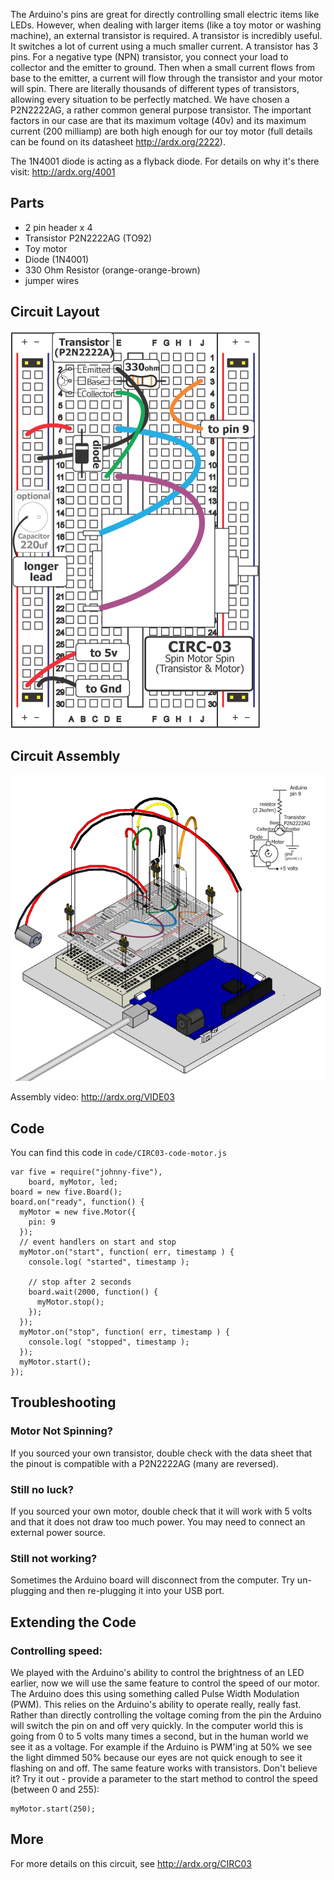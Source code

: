 The Arduino's pins are great for directly controlling small electric
items like LEDs. However, when dealing with larger items (like a
toy motor or washing machine), an external transistor is required. A
transistor is incredibly useful. It switches a lot of current using a
much smaller current. A transistor has 3 pins. For a negative type (NPN)
transistor, you connect your load to collector and the emitter to ground. Then when a small current flows from base to the emitter, a current will flow through the transistor and your motor will spin. There are literally thousands of different types of transistors, allowing every situation to be perfectly matched. We have chosen a P2N2222AG, a rather common general purpose transistor. The important factors in our case are that its maximum voltage (40v) and its maximum current (200 milliamp) are both high enough for our toy motor (full details can be found on its datasheet http://ardx.org/2222).

The 1N4001 diode is acting as a flyback diode. For details on why it's there visit: http://ardx.org/4001

<a id="parts"></a>
## Parts

* 2 pin header x 4
* Transistor P2N2222AG (TO92)
* Toy motor
* Diode (1N4001) 
* 330 Ohm Resistor (orange-orange-brown)
* jumper wires

<a id="circuit"></a>
## Circuit Layout
[<img style="max-width:400px" src="../../images/circ/CIRC03-sheet-small.png" alt="Circuit Layout"/>](../../images/circ/CIRC03-sheet.png)

<a id="assembly"></a>
## Circuit Assembly
![Assembly Diagram](../../images/assembly/CIRC-03-3dexploded.png "Assembly Diagram")

Assembly video: http://ardx.org/VIDE03

<a id="code"></a>
## Code

You can find this code in `code/CIRC03-code-motor.js`

	var five = require("johnny-five"),
	    board, myMotor, led;
	board = new five.Board();
	board.on("ready", function() {
	  myMotor = new five.Motor({
	    pin: 9
	  });
	  // event handlers on start and stop
	  myMotor.on("start", function( err, timestamp ) {
	    console.log( "started", timestamp );

	    // stop after 2 seconds
	    board.wait(2000, function() {
	      myMotor.stop();
	    });
	  }); 
	  myMotor.on("stop", function( err, timestamp ) {
	    console.log( "stopped", timestamp );
	  });
	  myMotor.start();
	});

<a id="troubleshooting"></a>
## Troubleshooting

### Motor Not Spinning?
If you sourced your own transistor, double check with the data sheet that the pinout is compatible with a P2N2222AG (many are reversed).

### Still no luck?
If you sourced your own motor, double check that it will work with 5 volts and that it does not draw too much power. You may need to connect an external power source.

### Still not working?
Sometimes the Arduino board will disconnect from the computer. Try un-plugging and then re-plugging it into your USB port.

<a id="extending"></a>
## Extending the Code

### Controlling speed:
We played with the Arduino's ability to control the brightness of an LED earlier, now we will use the same feature to control the speed of our motor. The Arduino does this using something called Pulse Width Modulation (PWM). This relies on the Arduino's ability to operate really, really fast. Rather than directly controlling the voltage coming from the pin the Arduino will switch the pin on and off very quickly. In the computer world this is going from 0 to 5 volts many times a second, but in the human world we see it as a voltage. For example if the Arduino is PWM'ing at 50% we see the light dimmed 50% because our eyes are not quick enough to see it flashing on and off. The same feature works with transistors. Don't believe it? Try it out - provide a parameter to the start method to control the speed (between 0 and 255):

    myMotor.start(250);

<a id="more"></a>
## More

For more details on this circuit, see http://ardx.org/CIRC03
